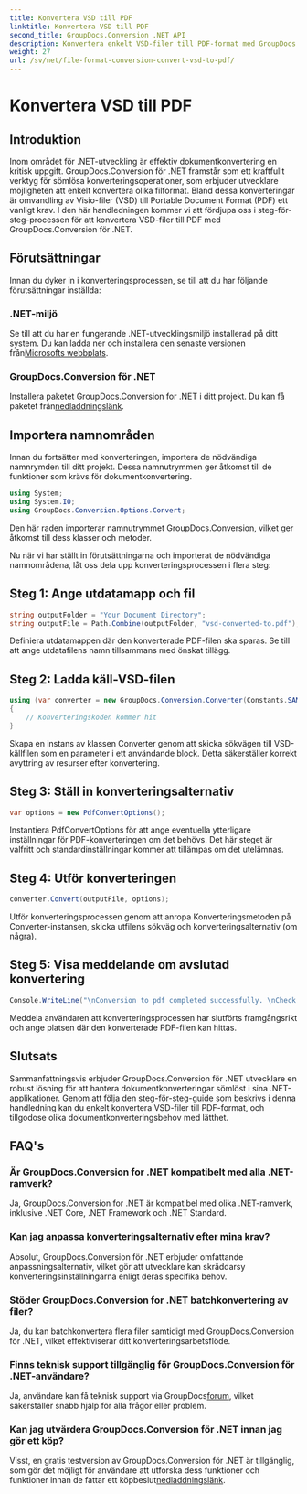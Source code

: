 ```yaml
---
title: Konvertera VSD till PDF
linktitle: Konvertera VSD till PDF
second_title: GroupDocs.Conversion .NET API
description: Konvertera enkelt VSD-filer till PDF-format med GroupDocs.Conversion för .NET. Följ vår steg-för-steg-guide för sömlös dokumentkonvertering.
weight: 27
url: /sv/net/file-format-conversion-convert-vsd-to-pdf/
---
```


# Konvertera VSD till PDF

## Introduktion
Inom området för .NET-utveckling är effektiv dokumentkonvertering en kritisk uppgift. GroupDocs.Conversion för .NET framstår som ett kraftfullt verktyg för sömlösa konverteringsoperationer, som erbjuder utvecklare möjligheten att enkelt konvertera olika filformat. Bland dessa konverteringar är omvandling av Visio-filer (VSD) till Portable Document Format (PDF) ett vanligt krav. I den här handledningen kommer vi att fördjupa oss i steg-för-steg-processen för att konvertera VSD-filer till PDF med GroupDocs.Conversion för .NET.
## Förutsättningar
Innan du dyker in i konverteringsprocessen, se till att du har följande förutsättningar inställda:
### .NET-miljö
 Se till att du har en fungerande .NET-utvecklingsmiljö installerad på ditt system. Du kan ladda ner och installera den senaste versionen från[Microsofts webbplats](https://dotnet.microsoft.com/download).
### GroupDocs.Conversion för .NET
 Installera paketet GroupDocs.Conversion for .NET i ditt projekt. Du kan få paketet från[nedladdningslänk](https://releases.groupdocs.com/conversion/net/).

## Importera namnområden
Innan du fortsätter med konverteringen, importera de nödvändiga namnrymden till ditt projekt. Dessa namnutrymmen ger åtkomst till de funktioner som krävs för dokumentkonvertering.

```csharp
using System;
using System.IO;
using GroupDocs.Conversion.Options.Convert;
```
Den här raden importerar namnutrymmet GroupDocs.Conversion, vilket ger åtkomst till dess klasser och metoder.

Nu när vi har ställt in förutsättningarna och importerat de nödvändiga namnområdena, låt oss dela upp konverteringsprocessen i flera steg:
## Steg 1: Ange utdatamapp och fil
```csharp
string outputFolder = "Your Document Directory";
string outputFile = Path.Combine(outputFolder, "vsd-converted-to.pdf");
```
Definiera utdatamappen där den konverterade PDF-filen ska sparas. Se till att ange utdatafilens namn tillsammans med önskat tillägg.
## Steg 2: Ladda käll-VSD-filen
```csharp
using (var converter = new GroupDocs.Conversion.Converter(Constants.SAMPLE_VSD))
{
    // Konverteringskoden kommer hit
}
```
Skapa en instans av klassen Converter genom att skicka sökvägen till VSD-källfilen som en parameter i ett användande block. Detta säkerställer korrekt avyttring av resurser efter konvertering.
## Steg 3: Ställ in konverteringsalternativ
```csharp
var options = new PdfConvertOptions();
```
Instantiera PdfConvertOptions för att ange eventuella ytterligare inställningar för PDF-konverteringen om det behövs. Det här steget är valfritt och standardinställningar kommer att tillämpas om det utelämnas.
## Steg 4: Utför konverteringen
```csharp
converter.Convert(outputFile, options);
```
Utför konverteringsprocessen genom att anropa Konverteringsmetoden på Converter-instansen, skicka utfilens sökväg och konverteringsalternativ (om några).
## Steg 5: Visa meddelande om avslutad konvertering
```csharp
Console.WriteLine("\nConversion to pdf completed successfully. \nCheck output in {0}", outputFolder);
```
Meddela användaren att konverteringsprocessen har slutförts framgångsrikt och ange platsen där den konverterade PDF-filen kan hittas.

## Slutsats
Sammanfattningsvis erbjuder GroupDocs.Conversion för .NET utvecklare en robust lösning för att hantera dokumentkonverteringar sömlöst i sina .NET-applikationer. Genom att följa den steg-för-steg-guide som beskrivs i denna handledning kan du enkelt konvertera VSD-filer till PDF-format, och tillgodose olika dokumentkonverteringsbehov med lätthet.
## FAQ's
### Är GroupDocs.Conversion for .NET kompatibelt med alla .NET-ramverk?
Ja, GroupDocs.Conversion for .NET är kompatibel med olika .NET-ramverk, inklusive .NET Core, .NET Framework och .NET Standard.
### Kan jag anpassa konverteringsalternativ efter mina krav?
Absolut, GroupDocs.Conversion för .NET erbjuder omfattande anpassningsalternativ, vilket gör att utvecklare kan skräddarsy konverteringsinställningarna enligt deras specifika behov.
### Stöder GroupDocs.Conversion for .NET batchkonvertering av filer?
Ja, du kan batchkonvertera flera filer samtidigt med GroupDocs.Conversion för .NET, vilket effektiviserar ditt konverteringsarbetsflöde.
### Finns teknisk support tillgänglig för GroupDocs.Conversion för .NET-användare?
 Ja, användare kan få teknisk support via GroupDocs[forum](https://forum.groupdocs.com/c/conversion/11), vilket säkerställer snabb hjälp för alla frågor eller problem.
### Kan jag utvärdera GroupDocs.Conversion för .NET innan jag gör ett köp?
 Visst, en gratis testversion av GroupDocs.Conversion för .NET är tillgänglig, som gör det möjligt för användare att utforska dess funktioner och funktioner innan de fattar ett köpbeslut[nedladdningslänk](https://releases.groupdocs.com/).